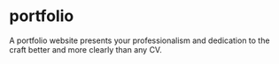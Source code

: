 # portfolio
A portfolio website presents your professionalism and dedication to the craft better and more clearly than any CV.
